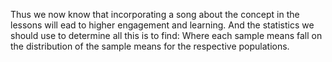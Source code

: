 Thus we now know that incorporating a song about the concept in the lessons will ead to higher engagement
and learning. And the statistics we should use to determine all this is to find:
Where each sample means fall on the distribution of the sample means for the respective populations.